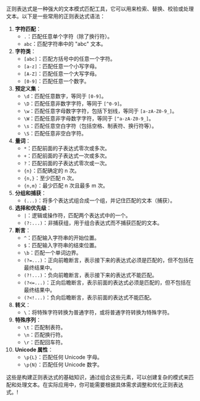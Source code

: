 正则表达式是一种强大的文本模式匹配工具，它可以用来检索、替换、校验或处理文本。以下是一些常用的正则表达式语法：

1. **字符匹配**：
   - `.`：匹配任意单个字符（除了换行符）。
   - `abc`：匹配字符串中的 "abc" 文本。
2. **字符类**：
   - `[abc]`：匹配方括号中的任意一个字符。
   - `[a-z]`：匹配任意一个小写字母。
   - `[A-Z]`：匹配任意一个大写字母。
   - `[0-9]`：匹配任意一个数字。
3. **预定义集**：
   - `\d`：匹配任意数字，等同于 `[0-9]`。
   - `\D`：匹配任意非数字字符，等同于 `[^0-9]`。
   - `\w`：匹配任意字母数字字符，包括下划线，等同于 `[a-zA-Z0-9_]`。
   - `\W`：匹配任意非字母数字字符，等同于 `[^a-zA-Z0-9_]`。
   - `\s`：匹配任意空白字符（包括空格、制表符、换行符等）。
   - `\S`：匹配任意非空白字符。
4. **量词**：
   - `*`：匹配前面的子表达式零次或多次。
   - `+`：匹配前面的子表达式一次或多次。
   - `?`：匹配前面的子表达式零次或一次。
   - `{n}`：匹配确定的 n 次。
   - `{n,}`：至少匹配 n 次。
   - `{n,m}`：最少匹配 n 次且最多 m 次。
5. **分组和捕获**：
   - `(...)`：将多个表达式组合成一个组，并记住匹配的文本（捕获）。
6. **选择和优先级**：
   - `|`：逻辑或操作符，匹配两个表达式中的一个。
   - `(?:...)`：非捕获组，用于组合表达式而不捕获匹配的文本。
7. **断言**：
   - `^`：匹配输入字符串的开始位置。
   - `$`：匹配输入字符串的结束位置。
   - `\b`：匹配一个单词边界。
   - `(?=...)`：正向前瞻断言，表示接下来的表达式必须是匹配的，但不包括在最终结果中。
   - `(?!...)`：负向前瞻断言，表示接下来的表达式不能匹配。
   - `(?<=...)`：正向后瞻断言，表示前面的表达式必须是匹配的，但不包括在最终结果中。
   - `(?<!...)`：负向后瞻断言，表示前面的表达式不能匹配。
8. **转义**：
   - `\`：将特殊字符转换为普通字符，或将普通字符转换为特殊字符。
9. **特殊序列**：
   - `\t`：匹配制表符。
   - `\n`：匹配换行符。
   - `\r`：匹配回车符。
10. **Unicode 属性**：
    - `\p{L}`：匹配任何 Unicode 字母。
    - `\p{N}`：匹配任何 Unicode 数字。

这些是构建正则表达式的基础知识，通过组合这些元素，可以创建复杂的模式来匹配和处理文本。在实际应用中，你可能需要根据具体需求调整和优化正则表达式。!